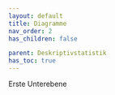 ```yaml
---
layout: default
title: Diagramme
nav_order: 2
has_children: false

parent: Deskriptivstatistik
has_toc: true
---
```


Erste Unterebene
